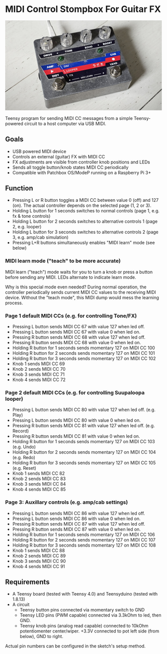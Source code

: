 # MIDI Control Stompbox For Guitar FX

![Stompbox](/hardware/stompbox-with-print.jpg?raw=true "Stompbox")

Teensy program for sending MIDI CC messages from a simple Teensy-powered circuit to a host computer via USB MIDI.

## Goals

- USB powered MIDI device
- Controls an external (guitar) FX with MIDI CC
- FX adjustments are visible from controller knob positions and LEDs
- Sends all toggle button/knob states MIDI CC periodically
- Compatible with Patchbox OS/ModeP running on a Raspberry Pi 3+

## Function

- Pressing L or R button toggles a MIDI CC between value 0 (off) and 127 (on). The actual controller depends on the selected page (1, 2 or 3).
- Holding L button for 1 seconds switches to normal controls (page 1, e.g. fx & tone controls)
- Holding L button for 2 seconds switches to alternative controls 1 (page 2, e.g. looper)
- Holding L button for 3 seconds switches to alternative controls 2 (page 3, e.g. amp/cab simulation)
- Pressing L+R buttons simultaneously enables "MIDI learn" mode (see below)

### MIDI learn mode ("teach" to be more accurate)

MIDI learn ("teach") mode waits for you to turn a knob or press a button before sending any MIDI. LEDs alternate to indicate learn mode.

Why is this special mode even needed? During normal operation, the controller periodically sends current MIDI CC values to the receiving MIDI device. Without the "teach mode", this MIDI dump would mess the learning process.  

### Page 1 default MIDI CCs (e.g. for controlling Tone/FX)

- Pressing L button sends MIDI CC 67 with value 127 when led off.
- Pressing L button sends MIDI CC 67 with value 0 when led on.
- Pressing R button sends MIDI CC 68 with value 127 when led off.
- Pressing R button sends MIDI CC 68 with value 0 when led on.
- Holding R button for 1 seconds sends momentary 127 on MIDI CC 100
- Holding R button for 2 seconds sends momentary 127 on MIDI CC 101
- Holding R button for 3 seconds sends momentary 127 on MIDI CC 102
- Knob 1 sends MIDI CC 69
- Knob 2 sends MIDI CC 70
- Knob 3 sends MIDI CC 71
- Knob 4 sends MIDI CC 72

### Page 2 default MIDI CCs (e.g. for controlling Suupaloopa looper)

- Pressing L button sends MIDI CC 80 with value 127 when led off. (e.g. Play)
- Pressing L button sends MIDI CC 80 with value 0 when led on.
- Pressing R button sends MIDI CC 81 with value 127 when led off. (e.g. Record)
- Pressing R button sends MIDI CC 81 with value 0 when led on.
- Holding R button for 1 seconds sends momentary 127 on MIDI CC 103 (e.g. Undo)
- Holding R button for 2 seconds sends momentary 127 on MIDI CC 104 (e.g. Redo)
- Holding R button for 3 seconds sends momentary 127 on MIDI CC 105 (e.g. Reset)
- Knob 1 sends MIDI CC 82
- Knob 2 sends MIDI CC 83
- Knob 3 sends MIDI CC 84
- Knob 4 sends MIDI CC 85

### Page 3: Auxillary controls (e.g. amp/cab settings)

- Pressing L button sends MIDI CC 86 with value 127 when led off.
- Pressing L button sends MIDI CC 86 with value 0 when led on.
- Pressing R button sends MIDI CC 87 with value 127 when led off.
- Pressing R button sends MIDI CC 87 with value 0 when led on.
- Holding R button for 1 seconds sends momentary 127 on MIDI CC 106
- Holding R button for 2 seconds sends momentary 127 on MIDI CC 107
- Holding R button for 3 seconds sends momentary 127 on MIDI CC 108
- Knob 1 sends MIDI CC 88
- Knob 2 sends MIDI CC 89
- Knob 3 sends MIDI CC 90
- Knob 4 sends MIDI CC 91

## Requirements

- A Teensy board (tested with Teensy 4.0) and Teensyduino (tested with 1.8.13)
- A circuit
  - Teensy button pins connected via momentary switch to GND
  - Teensy LED pins (PWM capable) connected via 3.3kOhm to led, then GND.
  - Teensy knob pins (analog read capable) connected to 10kOhm potentiomenter center/wiper. +3.3V connected to pot left side (from below), GND to right.

Actual pin numbers can be configured in the sketch's setup method.
